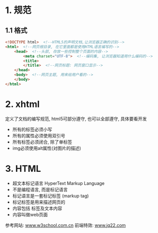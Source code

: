# 1. 规范

## 1.1 格式

```html
<!DOCTYPE html>  <!--HTML5的声明文档,让浏览器正确的识别-->
<html>  <!--网页根目录, 在它里面都是使用HTML语言编写的-->
    <head>  <!--头部, 存放一些控制整个页面的内容-->
        <meta charset="UTF-8">  <!--编码集, 让浏览器知道用什么编码的-->
        <title>
        </title>  <!--网页标题: 网页窗口显示-->
    </head>
    <body>  <!--网页主题, 用来给用户看的-->
    </body>
</html>
```

# 2. xhtml

定义了文档的编写规范, html5可部分遵守, 也可以全部遵守, 具体要看开发

* 所有的标签必须小写
* 所有的属性必须使用双引号
* 所有标签必须闭合, 除了单标签
* img必须使用alt属性(对图片的描述)

# 3. HTML

* 超文本标记语言 HyperText Markup Language
* 不是编程语言, 而是标记语言
* 标记语言是一套标记标签 (markup tag)
* 标记标签是用来描述网页的
* 内容包括 标签及文本内容
* 内容叫做web页面

参考网站: www.w3school.com.cn
前端特效: www.jq22.com